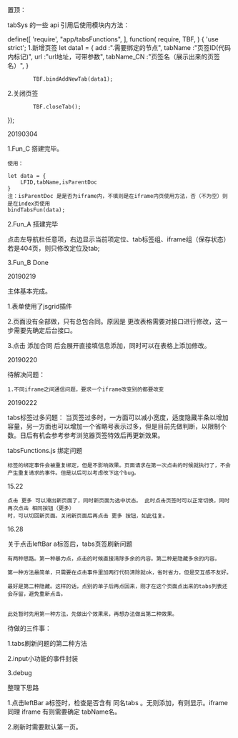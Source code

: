 置顶：

tabSys 的一些 api  引用后使用模块内方法：


define([
    'require',
    "app/tabsFunctions",
], function(
        require,
        TBF,
    ) {
            'use strict';
1.新增页签 
            let data1 = {
                add :".需要绑定的节点",
                tabName :"页签ID(代码内标记)",
                url :"url地址，可带参数",
                tabName_CN :"页签名（展示出来的页签名）",
            }

            TBF.bindAddNewTab(data1);

2.关闭页签 

            TBF.closeTab();

});











20190304

1.Fun_C 搭建完毕。

    使用：

    let data = {
        LFID,tabName,isParentDoc
    }
    注：isParentDoc 是是否为iframe内，不填则是在iframe内页使用方法，否（不为空）则是在index页使用
    bindTabsFun(data);

2.Fun_A 搭建完毕

点击左导航栏任意项，右边显示当前项定位、tab标签组、iframe组（保存状态）
若是404页，则只修改定位及tab;


3.Fun_B  Done







20190219

主体基本完成。


1.表单使用了jsgrid插件

2.页面没有全部做，只有总包合同。原因是 更改表格需要对接口进行修改，这一步需要先确定后台接口。

3.点击 添加合同 后会展开直接填信息添加，同时可以在表格上添加修改。

20190220

待解决问题：

    1.不同iframe之间通信问题，要求一个iframe改变别的都要改变

20190222

tabs标签过多问题：
    当页签过多时，一方面可以减小宽度，适度隐藏半条以增加容量，另一方面也可以增加一个省略号表示过多，但是目前先做判断，以限制个数。日后有机会参考参考浏览器页签特效后再更新效果。   

tabsFunctions.js 绑定问题

    标签的绑定事件会被重复绑定，但是不影响效果。页面请求在第一次点击的时候就执行了，不会产生重复请求的事件。但是以后可以考虑改下这个bug。

15.22

    点击 更多 可以滑出新页面了，同时新页面为选中状态。 此时点击页签时可以正常切换，同时再次点击 相同按钮（更多）
    时，可以切回新页面。关闭新页面后再点击 更多 按钮，如此往复。

16.28

关于点击leftBar a标签后，tabs页签刷新问题

    有两种思路。第一种暴力点，点击的时候直接清除多余的内容。第二种是隐藏多余的内容。

    第一种方法最简单，只需要在点击事件里加两行代码清除就ok，省时省力，但是交互感不友好。

    最好是第二种隐藏。这样的话，点别的单子后再点回来，刚才在这个页面点出来的tabs列表还会存留，避免重新点击。


    此处暂时先用第一种方法，先做出个效果来，再想办法做出第二种效果。


待做的三件事：

1.tabs刷新问题的第二种方法

2.input小功能的事件封装

3.debug


整理下思路

1.点击leftBar a标签时，检查是否含有 同名tabs 。无则添加，有则显示。iframe 同理
        iframe 有则需要确定 tabName名。
        
2.刷新时需要默认第一页。